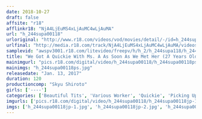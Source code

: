 ```yaml
---
date: 2018-10-27
draft: false
affsite: "r18"
afflinkr18: "NjA4LjEuMS4xLjAuMC4wLjAuMA"
url: "h_244supa00118"
urloriginal: "http://www.r18.com/videos/vod/movies/detail/-/id=h_244supa00118"
urlfinal: "http://media.r18.com/track/NjA4LjEuMS4xLjAuMC4wLjAuMA/videos/vod/movies/detail/-/id=h_244supa00118"
samplevid: "awspv3001.r18.com/litevideo/freepv/h/h_2/h_244supa118/h_244supa118_dmb_w.mp4"
title: "We Got A Quickie With Ms. A As Soon As We Met Her (27 Years Old) A BBQ Meat Restaurant Employee"
mainimgurl: "pics.r18.com/digital/video/h_244supa00118/h_244supa00118ps.jpg"
mainimgs: "h_244supa00118ps.jpg"
releasedate: "Jan. 13, 2017"
duration: 120
productioncomp: "Skyu Shiroto"
girls: ['----']
categories: ['Beautiful Tits', 'Various Worker', 'Quickie', 'Picking Up Girls', 'Amateur', 'Hi-Def']
imgurls: ['pics.r18.com/digital/video/h_244supa00118/h_244supa00118jp-1.jpg', 'pics.r18.com/digital/video/h_244supa00118/h_244supa00118jp-2.jpg', 'pics.r18.com/digital/video/h_244supa00118/h_244supa00118jp-3.jpg', 'pics.r18.com/digital/video/h_244supa00118/h_244supa00118jp-4.jpg', 'pics.r18.com/digital/video/h_244supa00118/h_244supa00118jp-5.jpg', 'pics.r18.com/digital/video/h_244supa00118/h_244supa00118jp-6.jpg', 'pics.r18.com/digital/video/h_244supa00118/h_244supa00118jp-7.jpg', 'pics.r18.com/digital/video/h_244supa00118/h_244supa00118jp-8.jpg', 'pics.r18.com/digital/video/h_244supa00118/h_244supa00118jp-9.jpg', 'pics.r18.com/digital/video/h_244supa00118/h_244supa00118jp-10.jpg', 'pics.r18.com/digital/video/h_244supa00118/h_244supa00118jp-11.jpg', 'pics.r18.com/digital/video/h_244supa00118/h_244supa00118jp-12.jpg', 'pics.r18.com/digital/video/h_244supa00118/h_244supa00118jp-13.jpg', 'pics.r18.com/digital/video/h_244supa00118/h_244supa00118jp-14.jpg', 'pics.r18.com/digital/video/h_244supa00118/h_244supa00118jp-15.jpg', 'pics.r18.com/digital/video/h_244supa00118/h_244supa00118jp-16.jpg', 'pics.r18.com/digital/video/h_244supa00118/h_244supa00118jp-17.jpg', 'pics.r18.com/digital/video/h_244supa00118/h_244supa00118jp-18.jpg', 'pics.r18.com/digital/video/h_244supa00118/h_244supa00118jp-19.jpg', 'pics.r18.com/digital/video/h_244supa00118/h_244supa00118jp-20.jpg']
imgs: ['h_244supa00118jp-1.jpg', 'h_244supa00118jp-2.jpg', 'h_244supa00118jp-3.jpg', 'h_244supa00118jp-4.jpg', 'h_244supa00118jp-5.jpg', 'h_244supa00118jp-6.jpg', 'h_244supa00118jp-7.jpg', 'h_244supa00118jp-8.jpg', 'h_244supa00118jp-9.jpg', 'h_244supa00118jp-10.jpg', 'h_244supa00118jp-11.jpg', 'h_244supa00118jp-12.jpg', 'h_244supa00118jp-13.jpg', 'h_244supa00118jp-14.jpg', 'h_244supa00118jp-15.jpg', 'h_244supa00118jp-16.jpg', 'h_244supa00118jp-17.jpg', 'h_244supa00118jp-18.jpg', 'h_244supa00118jp-19.jpg', 'h_244supa00118jp-20.jpg']
---
```

